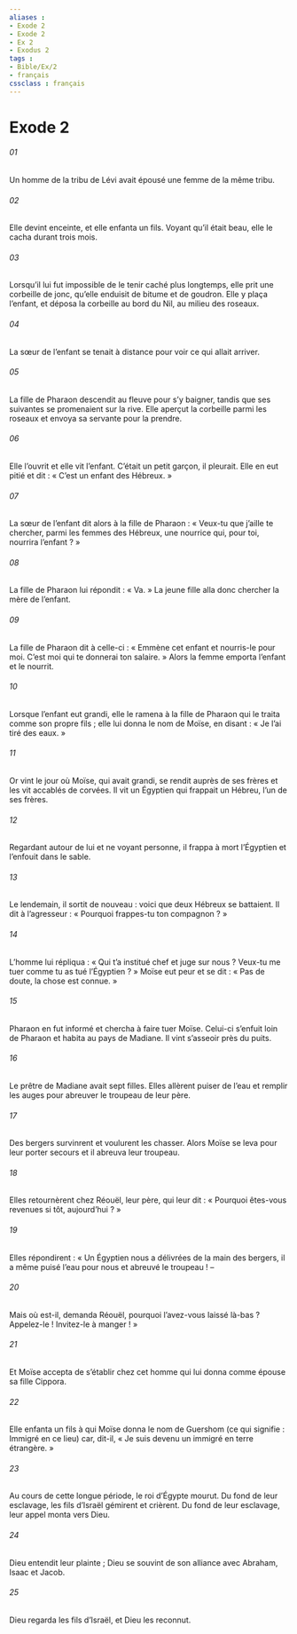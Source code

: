 ```yaml
---
aliases : 
- Exode 2
- Exode 2
- Ex 2
- Exodus 2
tags : 
- Bible/Ex/2
- français
cssclass : français
---
```


# Exode 2

###### 01
Un homme de la tribu de Lévi avait épousé une femme de la même tribu.
###### 02
Elle devint enceinte, et elle enfanta un fils. Voyant qu’il était beau, elle le cacha durant trois mois.
###### 03
Lorsqu’il lui fut impossible de le tenir caché plus longtemps, elle prit une corbeille de jonc, qu’elle enduisit de bitume et de goudron. Elle y plaça l’enfant, et déposa la corbeille au bord du Nil, au milieu des roseaux.
###### 04
La sœur de l’enfant se tenait à distance pour voir ce qui allait arriver.
###### 05
La fille de Pharaon descendit au fleuve pour s’y baigner, tandis que ses suivantes se promenaient sur la rive. Elle aperçut la corbeille parmi les roseaux et envoya sa servante pour la prendre.
###### 06
Elle l’ouvrit et elle vit l’enfant. C’était un petit garçon, il pleurait. Elle en eut pitié et dit : « C’est un enfant des Hébreux. »
###### 07
La sœur de l’enfant dit alors à la fille de Pharaon : « Veux-tu que j’aille te chercher, parmi les femmes des Hébreux, une nourrice qui, pour toi, nourrira l’enfant ? »
###### 08
La fille de Pharaon lui répondit : « Va. » La jeune fille alla donc chercher la mère de l’enfant.
###### 09
La fille de Pharaon dit à celle-ci : « Emmène cet enfant et nourris-le pour moi. C’est moi qui te donnerai ton salaire. » Alors la femme emporta l’enfant et le nourrit.
###### 10
Lorsque l’enfant eut grandi, elle le ramena à la fille de Pharaon qui le traita comme son propre fils ; elle lui donna le nom de Moïse, en disant : « Je l’ai tiré des eaux. »
###### 11
Or vint le jour où Moïse, qui avait grandi, se rendit auprès de ses frères et les vit accablés de corvées. Il vit un Égyptien qui frappait un Hébreu, l’un de ses frères.
###### 12
Regardant autour de lui et ne voyant personne, il frappa à mort l’Égyptien et l’enfouit dans le sable.
###### 13
Le lendemain, il sortit de nouveau : voici que deux Hébreux se battaient. Il dit à l’agresseur : « Pourquoi frappes-tu ton compagnon ? »
###### 14
L’homme lui répliqua : « Qui t’a institué chef et juge sur nous ? Veux-tu me tuer comme tu as tué l’Égyptien ? » Moïse eut peur et se dit : « Pas de doute, la chose est connue. »
###### 15
Pharaon en fut informé et chercha à faire tuer Moïse. Celui-ci s’enfuit loin de Pharaon et habita au pays de Madiane.
Il vint s’asseoir près du puits.
###### 16
Le prêtre de Madiane avait sept filles. Elles allèrent puiser de l’eau et remplir les auges pour abreuver le troupeau de leur père.
###### 17
Des bergers survinrent et voulurent les chasser. Alors Moïse se leva pour leur porter secours et il abreuva leur troupeau.
###### 18
Elles retournèrent chez Réouël, leur père, qui leur dit : « Pourquoi êtes-vous revenues si tôt, aujourd’hui ? »
###### 19
Elles répondirent : « Un Égyptien nous a délivrées de la main des bergers, il a même puisé l’eau pour nous et abreuvé le troupeau ! –
###### 20
Mais où est-il, demanda Réouël, pourquoi l’avez-vous laissé là-bas ? Appelez-le ! Invitez-le à manger ! »
###### 21
Et Moïse accepta de s’établir chez cet homme qui lui donna comme épouse sa fille Cippora.
###### 22
Elle enfanta un fils à qui Moïse donna le nom de Guershom (ce qui signifie : Immigré en ce lieu) car, dit-il, « Je suis devenu un immigré en terre étrangère. »
###### 23
Au cours de cette longue période, le roi d’Égypte mourut. Du fond de leur esclavage, les fils d’Israël gémirent et crièrent. Du fond de leur esclavage, leur appel monta vers Dieu.
###### 24
Dieu entendit leur plainte ; Dieu se souvint de son alliance avec Abraham, Isaac et Jacob.
###### 25
Dieu regarda les fils d’Israël, et Dieu les reconnut.
